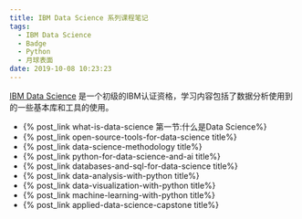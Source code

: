 ```yaml
---
title: IBM Data Science 系列课程笔记
tags:
  - IBM Data Science
  - Badge
  - Python
  - 月球表面
date: 2019-10-08 10:23:23
---
```


[IBM Data Science](https://www.coursera.org/professional-certificates/ibm-data-science) 是一个初级的IBM认证资格，学习内容包括了数据分析使用到的一些基本库和工具的使用。

 * {% post_link what-is-data-science  第一节:什么是Data Science%}
 * {% post_link open-source-tools-for-data-science  title%}
 * {% post_link data-science-methodology  title%}
 * {% post_link python-for-data-science-and-ai  title%}
 * {% post_link databases-and-sql-for-data-science  title%}
 * {% post_link data-analysis-with-python  title%}
 * {% post_link data-visualization-with-python  title%}
 * {% post_link machine-learning-with-python  title%}
 * {% post_link applied-data-science-capstone  title%}
